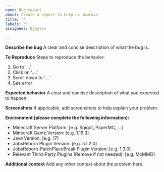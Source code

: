 ```yaml
---
name: Bug report
about: Create a report to help us improve
title: ''
labels: ''
assignees: Djaytan

---
```


**Describe the bug**
A clear and concise description of what the bug is.

**To Reproduce**
Steps to reproduce the behavior:
1. Go to '...'
2. Click on '....'
3. Scroll down to '....'
4. See error

**Expected behavior**
A clear and concise description of what you expected to happen.

**Screenshots**
If applicable, add screenshots to help explain your problem.

**Environment (please complete the following information):**
 - Minecraft Server Platform: [e.g. Spigot, PaperMC, ...]
 - Minecraft Game Version: [e.g. 1.19.3]
 - Java Version: [e.g. 17]
 - JobsReborn Plugin Version: [e.g. 5.1.2.0]
 - JobsReborn-PatchPlaceBreak Plugin Version: [e.g. 1.3.0]
 - Relevant Third-Party Plugins (Remove if not needed): [e.g. McMMO]

**Additional context**
Add any other context about the problem here.
